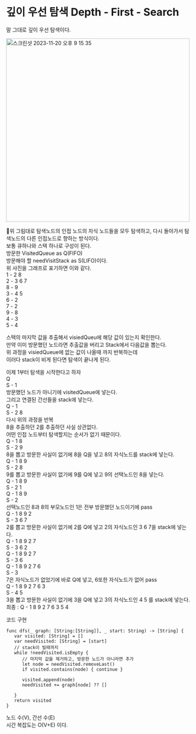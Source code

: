 # 깊이 우선 탐색 Depth - First - Search   
말 그대로 깊이 우선 탐색이다.   
   
<img width="495" alt="스크린샷 2023-11-20 오후 9 15 35" src="https://github.com/ww5702/Swift_Coding_Test/assets/60501045/3933dddb-2f50-404a-b981-056e54c7e537">   
   
위 그림대로 탐색노드의 인접 노드의 자식 노드들을 모두 탐색하고, 다시 돌아가서 탐색노드의 다른 인접노드로 향하는 방식이다.   
보통 큐하나와 스택 하나로 구성이 된다.   
방문한 VisitedQueue as Q(FIFO)   
방문해야 할 needVisitStack as S(LIFO)이다.   
위 사진을 그래프로 표기하면 이와 같다.   
1 - 2 8   
2 - 3 6 7   
8 - 9   
3 - 4 5   
6 - 2   
7 - 2   
9 - 8   
4 - 3   
5 - 4   
   
스택의 마지막 값을 추출해서 visiedQueu에 해당 값이 있는지 확인한다.   
만약 이미 방문했던 노드라면 추출값을 버리고 Stack에서 다음값을 뽑는다.   
위 과정을 visiedQueue에 없는 값이 나올때 까지 반복하는데   
이러다 stack이 비게 된다면 탐색이 끝나게 된다.   

   
이제 1부터 탐색을 시작한다고 하자   
Q   
S - 1   
방문했던 노드가 아니기에 visitedQueue에 넣는다.   
그리고 연결된 간선들을 stack에 넣는다.   
Q - 1   
S - 2 8   
다시 위의 과정을 반복   
8을 추출하던 2를 추출하던 사실 상관없다.   
어떤 인접 노드부터 탐색할지는 순서가 없기 때문이다.   
Q - 1 8   
S - 2 9   
8을 뽑고 방문한 사실이 없기에 8을 Q을 넣고 8의 자식노드를 stack에 넣는다.   
Q - 1 8 9   
S - 2 8   
9를 뽑고 방문한 사실이 없기에 9를 Q에 넣고 9의 선택노드인 8을 넣는다.   
Q - 1 8 9   
S - 2 1   
Q - 1 8 9   
S - 2   
선택노드인 8과 8의 부모노드인 1은 전부 방문했던 노드이기에 pass   
Q - 1 8 9 2   
S - 3 6 7   
2를 뽑고 방문한 사실이 없기에 2를 Q에 넣고 2의 자식노드인 3 6 7을 stack에 넣는다.   
Q - 1 8 9 2 7   
S - 3 6 2   
Q - 1 8 9 2 7   
S - 3 6   
Q - 1 8 9 2 7 6   
S - 3   
7은 자식노드가 없었기에 바로 Q에 넣고, 6또한 자식노드가 없어 pass   
Q - 1 8 9 2 7 6 3   
S - 4 5   
3을 뽑고 방문한 사실이 없기에 3을 Q에 넣고 3의 자식노드인 4 5 를 stack에 넣는다.   
최종 : Q - 1 8 9 2 7 6 3 5 4

코드 구현   
```
func dfs(_ graph: [String:[String]], _ start: String) -> [String] {
   var visited: [String] = []
   var needVisited: [String] = [start]
   // stack이 빌때까지
   while !needVisited.isEmpty {
      // 마지막 값을 제거하고, 방문한 노드가 아니라면 추가  
      let node = needVisited.removeLast()
      if visited.contains(node) { continue }
   
      visited.append(node)
      needVisited += graph[node] ?? []
      
   }
   return visited
}
```
노드 수(V), 간선 수(E)    
시간 복잡도는 O(V+E) 이다.   
